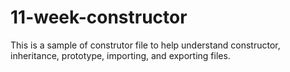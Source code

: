 # 11-week-constructor

This is a sample of construtor file to help understand constructor, inheritance, prototype, importing, and exporting files.

